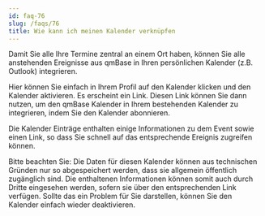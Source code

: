 ```yaml
---
id: faq-76
slug: /faqs/76
title: Wie kann ich meinen Kalender verknüpfen
---
```

Damit Sie alle Ihre Termine zentral an einem Ort haben, können Sie alle anstehenden Ereignisse aus qmBase in Ihren persönlichen Kalender (z.B. Outlook) integrieren.

Hier können Sie einfach in Ihrem Profil auf den Kalender klicken und den Kalender aktivieren. Es erscheint ein Link. Diesen Link können Sie dann nutzen, um den qmBase Kalender in Ihrem bestehenden Kalender zu integrieren, indem Sie den Kalender abonnieren.

Die Kalender Einträge enthalten einige Informationen zu dem Event sowie einen Link, so dass Sie schnell auf das entsprechende Ereignis zugreifen können.

Bitte beachten Sie: Die Daten für diesen Kalender können aus technischen Gründen nur so abgespeichert werden, dass sie allgemein öffentlich zugänglich sind. Die enthaltenen Informationen können somit auch durch Dritte eingesehen werden, sofern sie über den entsprechenden Link verfügen. Sollte das ein Problem für Sie darstellen, können Sie den Kalender einfach wieder deaktivieren.
